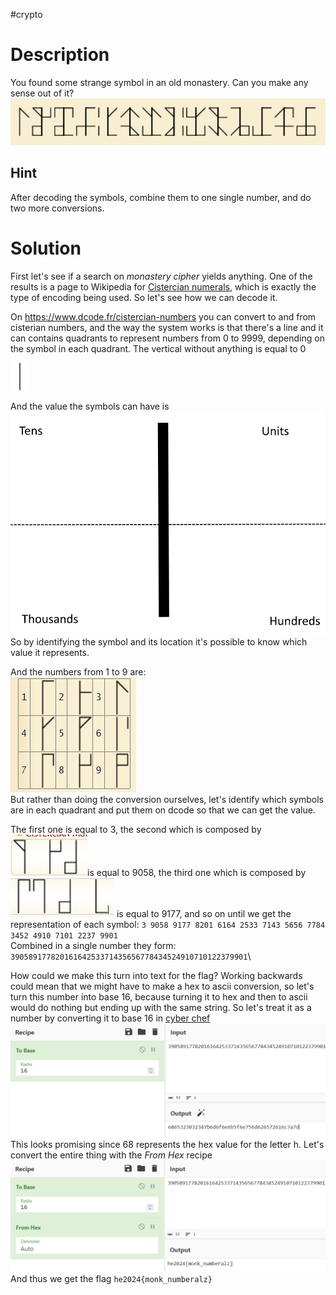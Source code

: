#crypto 
# Description
You found some strange symbol in an old monastery. Can you make any sense out of it?
![monastery.jpg](../Screenshots/monastery.png)
  
## Hint
After decoding the symbols, combine them to one single number, and do two more conversions.

# Solution
First let's see if a search on *monastery cipher* yields anything.
One of the results is a page to Wikipedia for [Cistercian numerals](https://en.wikipedia.org/wiki/Cistercian_numerals), which is exactly the type of encoding being used. So let's see how we can decode it.

On https://www.dcode.fr/cistercian-numbers you can convert to and from cisterian numbers, and the way the system works is that there's a line and it can contains quadrants to represent numbers from 0  to 9999, depending on the symbol in each quadrant. The vertical without anything is equal to 0

![cisterian 0](../Screenshots/char(0).png)

And the value the symbols can have is
![](../Screenshots/Pasted%20image%2020240331140555.png)\
So by identifying the symbol and its location it's possible to know which value it represents.

And the numbers from 1 to 9 are:\
![Cisterian digits](../Screenshots/Pasted%20image%2020240331141429.png)\
But rather than doing the conversion ourselves, let's identify which symbols are in each quadrant and put them on dcode so that we can get the value.

The first one is equal to 3, the second which is  composed by ![](../Screenshots/Pasted%20image%2020240331145002.png)is equal to 9058, the third one which is composed by ![](../Screenshots/Pasted%20image%2020240331144854.png) is equal to 9177, and so on until we get the representation of each symbol:
`3 9058 9177 8201 6164 2533 7143 5656 7784 3452 4910 7101 2237 9901`\
Combined in a single number they form:
`39058917782016164253371435656778434524910710122379901`\

How could we make this turn into text for the flag? Working backwards could mean that we might have to make a hex to ascii conversion, so let's turn this number into base 16, because turning it to hex and then to ascii would do nothing but ending up with the same string. So let's treat it as a number by converting it to base 16 in [cyber chef](https://cyberchef.org/)
![decimal to base 16](../Screenshots/Pasted%20image%2020240331142540.png)\
This looks promising since 68 represents the hex value for the letter h. Let's convert the entire thing with the *From Hex* recipe
![flag](../Screenshots/Pasted%20image%2020240331142643.png)\
And thus we get the flag `he2024{monk_numberalz}`